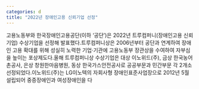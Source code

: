```yaml
---
categories: d
title: "2022년 장애인고용 신뢰기업 선정"
---
```

고용노동부와 한국장애인고용공단(이하 ‘공단’)은 2022년 트루컴퍼니(장애인고용 신뢰기업) 수상기업을 선정해 발표했다.트루컴퍼니상은 2006년부터 공단과 연계하여 장애인 고용 확대를 위해 성실히 노력한 기업·기관에 고용노동부 장관상을 수여하여 자부심을 높이는 포상제도다.올해 트루컴퍼니상 수상기업은 대상 이노위드(주), 금상 한국농어촌공사, 은상 창원한마음병원, 동상 한국가스안전공사로 공공부문과 민간부문 각 2개소 선정되었다.이노위드(주)는 LG이노텍의 자회사형 장애인표준사업장으로 2012년 5월 설립되어 중증장애인과 여성장애인을 다